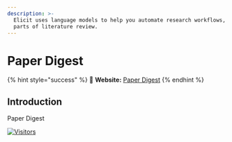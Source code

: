 ```yaml
---
description: >-
  Elicit uses language models to help you automate research workflows, like
  parts of literature review.
---
```


# Paper Digest

{% hint style="success" %}
🔗 **Website:** [Paper Digest](https://www.paper-digest.com/)
{% endhint %}

## Introduction

Paper Digest

[![Visitors](https://api.visitorbadge.io/api/visitors?path=https%3A%2F%2Fgithub.com%2Fdrshahizan&labelColor=%23697689&countColor=%23555555&style=plastic)](https://visitorbadge.io/status?path=https%3A%2F%2Fgithub.com%2Fdrshahizan)
